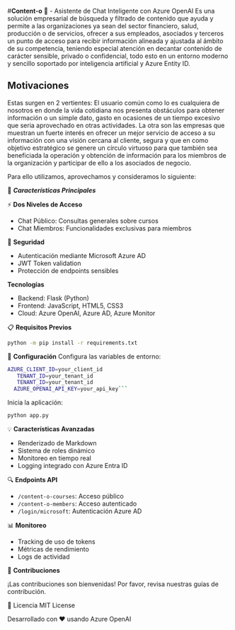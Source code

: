 #**Content-o** 🤖 - Asistente de Chat Inteligente con Azure OpenAI
Es una solución empresarial de búsqueda y filtrado de contenido que ayuda y permite a las organizaciones ya sean del sector financiero, salud, producción o de servicios, ofrecer a sus empleados, asociados y terceros un punto de acceso para recibir información alineada y ajustada al ámbito de su competencia, teniendo especial atención en decantar contenido de carácter sensible, privado o confidencial, todo esto en un entorno moderno y sencillo soportado por inteligencia artificial y Azure Entity ID.

## Motivaciones

Estas surgen en 2 vertientes: El usuario común como lo es cualquiera de nosotros en donde la vida cotidiana nos presenta obstáculos para obtener información o un simple dato, gasto en ocasiones de un tiempo excesivo que seria aprovechado en otras actividades. La otra son las empresas que muestran un fuerte interés en ofrecer un mejor servicio de acceso a su información con una visión cercana al cliente, segura y que en como objetivo estratégico se genere un círculo virtuoso para que también sea beneficiada la operación y obtención de información para los miembros de la organización y participar de ello a los asociados de negocio.

Para ello utilizamos, aprovechamos y consideramos lo siguiente:

🌟 ***Características Principales***

⚡ **Dos Niveles de Acceso**

- Chat Público: Consultas generales sobre cursos
- Chat Miembros: Funcionalidades exclusivas para miembros



🔐 **Seguridad**

- Autenticación mediante Microsoft Azure AD
- JWT Token validation
- Protección de endpoints sensibles



**Tecnologías**

- Backend: Flask (Python)
- Frontend: JavaScript, HTML5, CSS3
- Cloud: Azure OpenAI, Azure AD, Azure Monitor

📋 **Requisitos Previos**
```bash
python -m pip install -r requirements.txt
```


🚀 **Configuración**
Configura las variables de entorno:
```bash
AZURE_CLIENT_ID=your_client_id
   TENANT_ID=your_tenant_id
   TENANT_ID=your_tenant_id
  AZURE_OPENAI_API_KEY=your_api_key```
```

Inicia la aplicación:
```bash
python app.py
```


💡 **Características Avanzadas**

- Renderizado de Markdown
- Sistema de roles dinámico
- Monitoreo en tiempo real
- Logging integrado con Azure Entra ID



🔍 **Endpoints API**

- ```/content-o-courses```: Acceso público
- ```/content-o-members```: Acceso autenticado
- ```/login/microsoft```: Autenticación Azure AD
 


📊 **Monitoreo**

- Tracking de uso de tokens
- Métricas de rendimiento
- Logs de actividad



🤝 **Contribuciones**

¡Las contribuciones son bienvenidas! Por favor, revisa nuestras guías de contribución.

📝 Licencia
MIT License

Desarrollado con ❤️ usando Azure OpenAI
